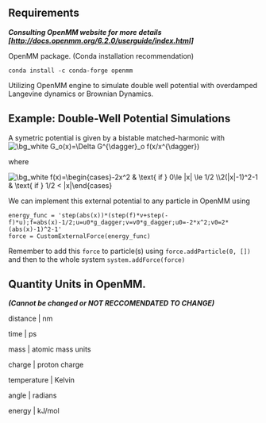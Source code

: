 ## Requirements 
***Consulting OpenMM website for more details [http://docs.openmm.org/6.2.0/userguide/index.html]***

OpenMM package. (Conda installation recommendation)

`conda install -c conda-forge openmm`

Utilizing OpenMM engine to simulate double well potential with overdamped Langevine dynamics or Brownian Dynamics. 

## Example: Double-Well Potential Simulations
A symetric potential is given by a bistable matched-harmonic with 
<img src="https://latex.codecogs.com/svg.image?\bg_white&space;G_o(x)=\Delta&space;G^{\dagger}_o&space;f(x/x^{\dagger})" title="\bg_white G_o(x)=\Delta G^{\dagger}_o f(x/x^{\dagger})" />

where 

<img src="https://latex.codecogs.com/svg.image?\bg_white&space;f(x)=\begin{cases}-2x^2&space;&&space;\text{&space;if&space;}&space;0\le&space;|x|&space;\le&space;1/2&space;\\2(|x|-1)^2-1&space;&&space;\text{&space;if&space;}&space;1/2&space;<&space;|x|\end{cases}" title="\bg_white f(x)=\begin{cases}-2x^2 & \text{ if } 0\le |x| \le 1/2 \\2(|x|-1)^2-1 & \text{ if } 1/2 < |x|\end{cases}" />

We can implement this external potential to any particle in OpenMM using 

```
energy_func = 'step(abs(x))*(step(f)*v+step(-f)*u);f=abs(x)-1/2;u=u0*g_dagger;v=v0*g_dagger;u0=-2*x^2;v0=2*(abs(x)-1)^2-1'
force = CustomExternalForce(energy_func) 
```
Remember to add this `force` to particle(s) using `force.addParticle(0, [])` and then to the whole system `system.addForce(force)`

## Quantity	Units in OpenMM. 
***(Cannot be changed or NOT RECCOMENDATED TO CHANGE)***

distance	   |   nm

time	       |   ps

mass	       |   atomic mass units

charge	     |   proton charge

temperature |	  Kelvin

angle	      |   radians

energy	     |   kJ/mol

